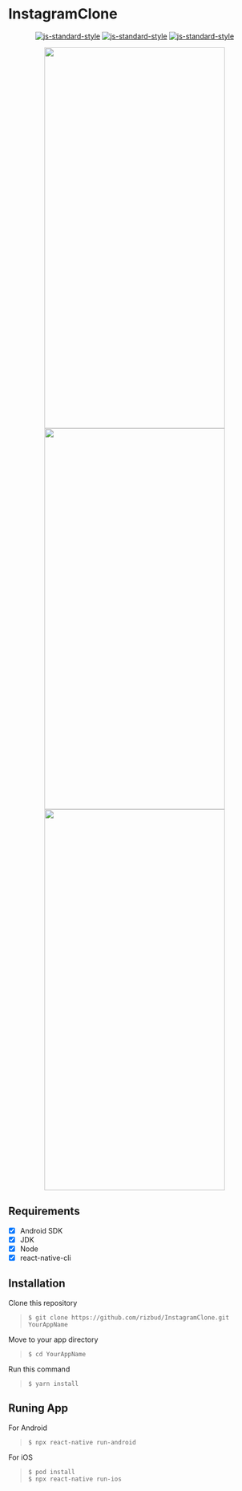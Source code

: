 #  InstagramClone

<center>

[![js-standard-style](https://img.shields.io/badge/react--native-0.63.4-informational.svg?style=flat)](http://reactnative.dev/)
[![js-standard-style](https://img.shields.io/badge/code--style-standard-brightgreen.svg?style=flat)](http://standardjs.com/)
[![js-standard-style](https://img.shields.io/badge/license-MIT-green.svg?style=flat)](http://github.com/rizbud/InstagramClone/blob/development/LICENSE)

<img src="https://i.imgur.com/IAhwd1j.png" width="360px" height="760px" /><br/>
<img src="https://i.imgur.com/NHErmYY.png" width="360px" height="760px" />
<img src="https://i.imgur.com/OIVvGNi.png" width="360px" height="760px" />
</center>

## Requirements

- [x] Android SDK
- [x] JDK
- [x] Node
- [x] react-native-cli

## Installation

Clone this repository
> `$ git clone https://github.com/rizbud/InstagramClone.git YourAppName`  

Move to your app directory  
> `$ cd YourAppName`  

Run this command  
> `$ yarn install`  

## Runing App

For Android  
>`$ npx react-native run-android`  

For iOS  
>`$ pod install`  
>`$ npx react-native run-ios`